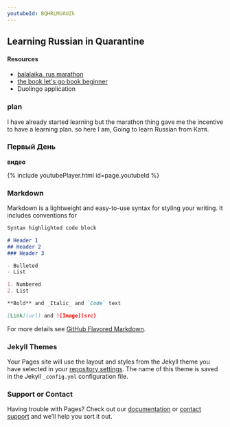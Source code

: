 ```yaml
---
youtubeId: BQHRLMUAUZk
---
```


## Learning Russian in Quarantine 

#### Resources

- [balalaika. rus marathon](https://www.instagram.com/balalaika.rus/)
- [the book let's go book beginner](http://www.zlat.spb.ru/catalog5_1_605.html)
- Duolingo application



### plan

I have already started learning but the marathon thing gave me the incentive to have a learning plan.
so here I am, Going to learn Russian from Катя.


### Первый День

**видео**

{% include youtubePlayer.html id=page.youtubeId %}

### Markdown

Markdown is a lightweight and easy-to-use syntax for styling your writing. It includes conventions for

```markdown
Syntax highlighted code block

# Header 1
## Header 2
### Header 3

- Bulleted
- List

1. Numbered
2. List

**Bold** and _Italic_ and `Code` text

[Link](url) and ![Image](src)
```

For more details see [GitHub Flavored Markdown](https://guides.github.com/features/mastering-markdown/).

### Jekyll Themes

Your Pages site will use the layout and styles from the Jekyll theme you have selected in your [repository settings](https://github.com/1rooh/1rooh.github.io/settings). The name of this theme is saved in the Jekyll `_config.yml` configuration file.

### Support or Contact

Having trouble with Pages? Check out our [documentation](https://help.github.com/categories/github-pages-basics/) or [contact support](https://github.com/contact) and we’ll help you sort it out.
